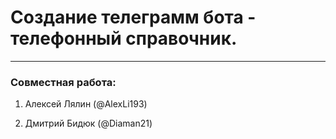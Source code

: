 # Создание телеграмм бота - телефонный справочник.
***
### Совместная работа:

1. Алексей Лялин (@AlexLi193)

2. Дмитрий Бидюк (@Diaman21)




